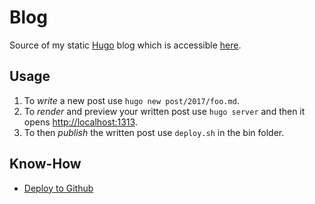 # Blog

Source of my static [Hugo](https://gohugo.io/) blog which is accessible [here](https://lony.github.io/).

## Usage

1. To *write* a new post use `hugo new post/2017/foo.md`.
2. To *render* and preview your written post use `hugo server` and then it opens [http://localhost:1313](http://localhost:1313/).
3. To then *publish* the written post use `deploy.sh` in the bin folder.

## Know-How

* [Deploy to Github](https://hjdskes.github.io/blog/update-deploying-hugo-on-personal-gh-pages/)
